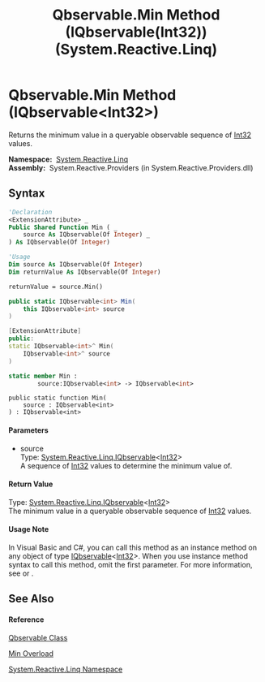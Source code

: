 ﻿---
title: Qbservable.Min Method (IQbservable(Int32)) (System.Reactive.Linq)
TOCTitle: Min Method (IQbservable(Int32))
ms:assetid: M:System.Reactive.Linq.Qbservable.Min(System.Reactive.Linq.IQbservable{System.Int32})
ms:mtpsurl: https://msdn.microsoft.com/en-us/library/system.reactive.linq.qbservable.min(v=VS.103)
ms:contentKeyID: 36068306
ms.date: 06/28/2011
mtps_version: v=VS.103
dev_langs:
- vb
- csharp
- c++
- fsharp
- jscript
---

# Qbservable.Min Method (IQbservable\<Int32\>)

Returns the minimum value in a queryable observable sequence of [Int32](https://msdn.microsoft.com/en-us/library/td2s409d) values.

**Namespace:**  [System.Reactive.Linq](hh211929\(v=vs.103\).md)  
**Assembly:**  System.Reactive.Providers (in System.Reactive.Providers.dll)

## Syntax

``` vb
'Declaration
<ExtensionAttribute> _
Public Shared Function Min ( _
    source As IQbservable(Of Integer) _
) As IQbservable(Of Integer)
```

``` vb
'Usage
Dim source As IQbservable(Of Integer)
Dim returnValue As IQbservable(Of Integer)

returnValue = source.Min()
```

``` csharp
public static IQbservable<int> Min(
    this IQbservable<int> source
)
```

``` c++
[ExtensionAttribute]
public:
static IQbservable<int>^ Min(
    IQbservable<int>^ source
)
```

``` fsharp
static member Min : 
        source:IQbservable<int> -> IQbservable<int> 
```

``` jscript
public static function Min(
    source : IQbservable<int>
) : IQbservable<int>
```

#### Parameters

  - source  
    Type: [System.Reactive.Linq.IQbservable](hh229328\(v=vs.103\).md)\<[Int32](https://msdn.microsoft.com/en-us/library/td2s409d)\>  
    A sequence of [Int32](https://msdn.microsoft.com/en-us/library/td2s409d) values to determine the minimum value of.  

#### Return Value

Type: [System.Reactive.Linq.IQbservable](hh229328\(v=vs.103\).md)\<[Int32](https://msdn.microsoft.com/en-us/library/td2s409d)\>  
The minimum value in a queryable observable sequence of [Int32](https://msdn.microsoft.com/en-us/library/td2s409d) values.  

#### Usage Note

In Visual Basic and C\#, you can call this method as an instance method on any object of type [IQbservable](hh229328\(v=vs.103\).md)\<[Int32](https://msdn.microsoft.com/en-us/library/td2s409d)\>. When you use instance method syntax to call this method, omit the first parameter. For more information, see [](https://msdn.microsoft.com/en-us/library/Bb384936) or [](https://msdn.microsoft.com/en-us/library/Bb383977).

## See Also

#### Reference

[Qbservable Class](hh211693\(v=vs.103\).md)

[Min Overload](hh212012\(v=vs.103\).md)

[System.Reactive.Linq Namespace](hh211929\(v=vs.103\).md)

